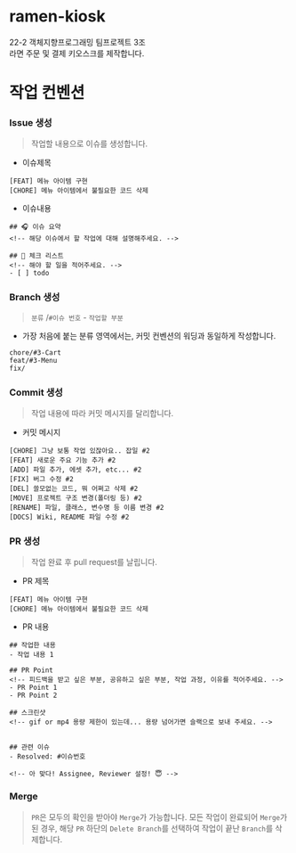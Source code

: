 # ramen-kiosk
22-2 객체지향프로그래밍 팀프로젝트 3조
<br/>
라면 주문 및 결제 키오스크를 제작합니다. 

# 작업 컨벤션
### Issue 생성
> 작업할 내용으로 이슈를 생성합니다.
- 이슈제목
```
[FEAT] 메뉴 아이템 구현
[CHORE] 메뉴 아이템에서 불필요한 코드 삭제
```

- 이슈내용
```
## 🎧 이슈 요약
<!-- 해당 이슈에서 할 작업에 대해 설명해주세요. -->

## 🎹 체크 리스트
<!-- 해야 할 일을 적어주세요. -->
- [ ] todo
```

### Branch 생성
> `분류` /`#이슈 번호` - `작업할 부분`
- 가장 처음에 붙는 분류 영역에서는, 커밋 컨벤션의 워딩과 동일하게 작성합니다.
```
chore/#3-Cart
feat/#3-Menu
fix/
```

### Commit 생성
> 작업 내용에 따라 커밋 메시지를 달리합니다.
- 커밋 메시지
```
[CHORE] 그냥 보통 작업 있잖아요.. 잡일 #2
[FEAT] 새로운 주요 기능 추가 #2
[ADD] 파일 추가, 에셋 추가, etc... #2
[FIX] 버그 수정 #2
[DEL] 쓸모없는 코드, 뭐 어쩌고 삭제 #2
[MOVE] 프로젝트 구조 변경(폴더링 등) #2
[RENAME] 파일, 클래스, 변수명 등 이름 변경 #2
[DOCS] Wiki, README 파일 수정 #2
```

### PR 생성
> 작업 완료 후 pull request를 날립니다. 
- PR 제목
```
[FEAT] 메뉴 아이템 구현 
[CHORE] 메뉴 아이템에서 불필요한 코드 삭제
```

- PR 내용
```
## 작업한 내용
- 작업 내용 1

## PR Point
<!-- 피드백을 받고 싶은 부분, 공유하고 싶은 부분, 작업 과정, 이유를 적어주세요. -->
- PR Point 1
- PR Point 2

## 스크린샷
<!-- gif or mp4 용량 제한이 있는데... 용량 넘어가면 슬랙으로 보내 주세요. -->


## 관련 이슈
- Resolved: #이슈번호

<!-- 아 맞다! Assignee, Reviewer 설정! 😇 -->
```

### Merge
> `PR`은 모두의 확인을 받아야 `Merge`가 가능합니다.
> 모든 작업이 완료되어 `Merge`가 된 경우, 해당 `PR` 하단의 `Delete Branch`를 선택하여 작업이 끝난 `Branch`를 삭제합니다.
